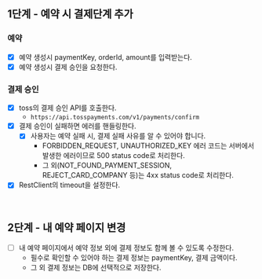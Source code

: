 ## 1단계 - 예약 시 결제단계 추가

### 예약

- [x] 예약 생성시 paymentKey, orderId, amount를 입력받는다.
- [x] 예약 생성시 결제 승인을 요청한다.

### 결제 승인

- [x] toss의 결제 승인 API를 호출한다.
    - `https://api.tosspayments.com/v1/payments/confirm`
- [x] 결제 승인이 실패하면 에러를 핸들링한다.
    - [x] 사용자는 예약 실패 시, 결제 실패 사유를 알 수 있어야 합니다.
        - FORBIDDEN_REQUEST, UNAUTHORIZED_KEY 에러 코드는 서버에서 발생한 에러이므로 500 status code로 처리한다.
        - 그 외(NOT_FOUND_PAYMENT_SESSION, REJECT_CARD_COMPANY 등)는 4xx status code로 처리한다.
- [x] RestClient의 timeout을 설정한다.

<br>

## 2단계 - 내 예약 페이지 변경

- [ ] 내 예약 페이지에서 예약 정보 외에 결제 정보도 함께 볼 수 있도록 수정한다.
  - 필수로 확인할 수 있어야 하는 결제 정보는 paymentKey, 결제 금액이다.
  - 그 외 결제 정보는 DB에 선택적으로 저장한다.
